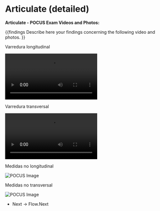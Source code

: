 # Articulate (detailed)

**Articulate - POCUS Exam Videos and Photos:**

{{findings
Describe here your findings concerning the following video and photos.
}}

Varredura longitudinal

<video><source src="https://drive.google.com/file/d/1nibC-An5Ufj3fmQCPydpo2AKDc7ovxpZ/view?usp=sharing"></video>

Varredura transversal

<video><source src="https://drive.google.com/file/d/1nibC-An5Ufj3fmQCPydpo2AKDc7ovxpZ/view?usp=sharing"></video>

Medidas no longitudinal

![POCUS Image](template/pocus_image.png)

Medidas no transversal

![POCUS Image](template/pocus_image.png)

* Next -> Flow.Next
